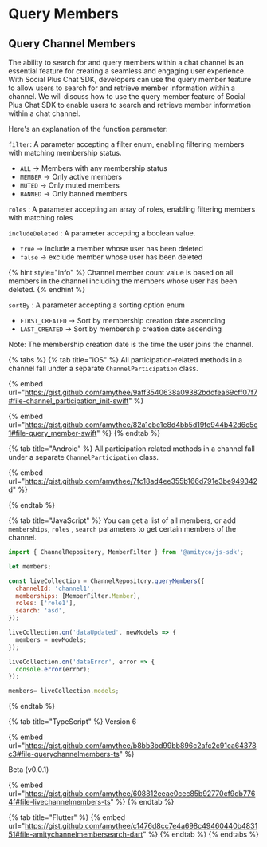# Query Members

## Query Channel Members

The ability to search for and query members within a chat channel is an essential feature for creating a seamless and engaging user experience. With Social Plus Chat SDK, developers can use the query member feature to allow users to search for and retrieve member information within a channel. We will discuss how to use the query member feature of Social Plus Chat SDK to enable users to search and retrieve member information within a chat channel.

Here's an explanation of the function parameter:

`filter`: A parameter accepting a filter enum, enabling filtering members with matching membership status.

* `ALL` -> Members with any membership status
* `MEMBER` -> Only active members
* `MUTED` -> Only muted members
* `BANNED` -> Only banned members

`roles` : A parameter accepting an array of roles, enabling filtering members with matching roles

`includeDeleted` : A parameter accepting a boolean value.&#x20;

* `true` -> include a member whose user has been deleted &#x20;
* `false` -> exclude member whose user has been deleted

{% hint style="info" %}
Channel member count value is based on all members in the channel including the members whose user has been deleted.
{% endhint %}

`sortBy` : A parameter accepting a sorting option enum

* `FIRST_CREATED` -> Sort by membership creation date ascending
* `LAST_CREATED` -> Sort by membership creation date ascending

Note: The membership creation date is the time the user joins the channel.

{% tabs %}
{% tab title="iOS" %}
All participation-related methods in a channel fall under a separate `ChannelParticipation` class.

{% embed url="https://gist.github.com/amythee/9aff3540638a09382bddfea69cff07f7#file-channel_participation_init-swift" %}

{% embed url="https://gist.github.com/amythee/82a1cbe1e8d4bb5d19fe944b42d6c5c1#file-query_member-swift" %}
{% endtab %}

{% tab title="Android" %}
All participation related methods in a channel fall under a separate `ChannelParticipation` class.

{% embed url="https://gist.github.com/amythee/7fc18ad4ee355b166d791e3be949342d" %}


{% endtab %}

{% tab title="JavaScript" %}
You can get a list of all members, or add `memberships`, `roles` , `search` parameters to get certain members of the channel.

```javascript
import { ChannelRepository, MemberFilter } from '@amityco/js-sdk';

let members;

const liveCollection = ChannelRepository.queryMembers({ 
  channelId: 'channel1',
  memberships: [MemberFilter.Member],
  roles: ['role1'],
  search: 'asd',
});

liveCollection.on('dataUpdated', newModels => {
  members = newModels;
});

liveCollection.on('dataError', error => {
  console.error(error);
});

members= liveCollection.models;
```
{% endtab %}

{% tab title="TypeScript" %}
Version 6

{% embed url="https://gist.github.com/amythee/b8bb3bd99bb896c2afc2c91ca64378c3#file-querychannelmembers-ts" %}

Beta (v0.0.1)

{% embed url="https://gist.github.com/amythee/608812eeae0cec85b92770cf9db7764f#file-livechannelmembers-ts" %}
{% endtab %}

{% tab title="Flutter" %}
{% embed url="https://gist.github.com/amythee/c1476d8cc7e4a698c49460440b483151#file-amitychannelmembersearch-dart" %}
{% endtab %}
{% endtabs %}
